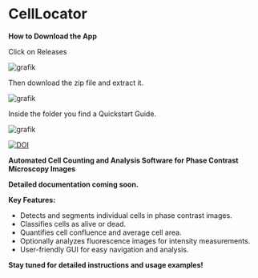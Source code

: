 # CellLocator

**How to Download the App**

Click on Releases

![grafik](https://github.com/user-attachments/assets/364e3cdd-d1fb-4082-9c75-7b297e528311)


Then download the zip file and extract it. 

![grafik](https://github.com/user-attachments/assets/c5c1a90f-5f7b-410e-9b49-547a5b8a1e70)

Inside the folder you find a Quickstart Guide. 

![grafik](https://github.com/user-attachments/assets/78dd5a41-66fa-43c1-963e-647a2023e615)




[![DOI](https://zenodo.org/badge/771184849.svg)](https://zenodo.org/doi/10.5281/zenodo.13774182)

**Automated Cell Counting and Analysis Software for Phase Contrast Microscopy Images**

**Detailed documentation coming soon.** 

**Key Features:**

*  Detects and segments individual cells in phase contrast images.
*  Classifies cells as alive or dead.
*  Quantifies cell confluence and average cell area.
*  Optionally analyzes fluorescence images for intensity measurements.
*  User-friendly GUI for easy navigation and analysis. 

**Stay tuned for detailed instructions and usage examples!**
